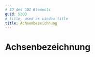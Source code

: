 ```yaml
---
# ID des GUI Elements
guid: 5303
# title, used as window title
title: Achsenbezeichnung
---
```


# Achsenbezeichnung



